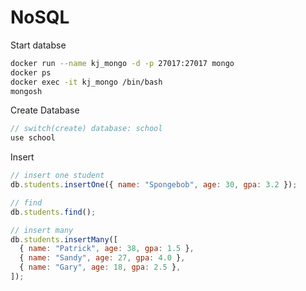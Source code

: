 # NoSQL

Start databse

```bash
docker run --name kj_mongo -d -p 27017:27017 mongo
docker ps
docker exec -it kj_mongo /bin/bash
mongosh
```

Create Database

```js
// switch(create) database: school
use school
```

Insert

```js
// insert one student
db.students.insertOne({ name: "Spongebob", age: 30, gpa: 3.2 });

// find
db.students.find();

// insert many
db.students.insertMany([
  { name: "Patrick", age: 38, gpa: 1.5 },
  { name: "Sandy", age: 27, gpa: 4.0 },
  { name: "Gary", age: 18, gpa: 2.5 },
]);
```
